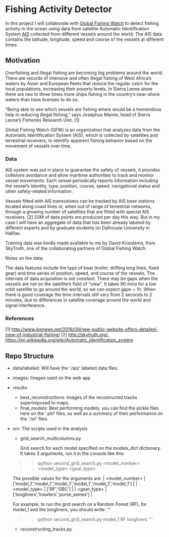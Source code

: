 # Fishing Activity Detector
In this project I will collaborate with [Global Fishing Watch](http://www.globalfishingwatch.org/) to detect fishing activity in the ocean using data from satellite Automatic Identification System [AIS](https://en.wikipedia.org/wiki/Automatic_identification_system) collected from different vessels around the world. The AIS data contains the latitude, longitude, speed and course of the vessels at different times.  


## Motivation

Overfishing and illegal fishing are becoming big problems around the world. There are records of intensive and often illegal fishing of West Africa’s waters by Asian and European fleets that reduce the regular catch for the local populations, increasing their poverty levels. In Sierra Leone alone there are two to three times more ships fishing in the country’s near-shore waters than have licenses to do so. 

“Being able to see which vessels are fishing where would be a tremendous help in reducing illegal fishing,” says Josephus Mamie, head of Sierra Leone’s Fisheries Research Unit. [1]

Global Fishing Watch (GFW) is an organization that analyzes data from the Automatic Identification System (AIS), which is collected by satellites and terrestrial receivers, to identify apparent fishing behavior based on the movement of vessels over time.


### Data

AIS system was put in place to guarantee the safety of vessels, it provides collisions avoidance and allow maritime authorities to track and monitor vessel movements. Each vessel periodically reports information including the vessel’s identity, type, position, course, speed, navigational status and other safety-related information.

Vessels fitted with AIS transceivers can be tracked by AIS base stations located along coast lines or, when out of range of terrestrial networks, through a growing number of satellites that are fitted with special AIS receivers. [2] 20M of data points are produced per day this way. But in my case I will have an aggregate of data that has been already labeled by different experts and by graduate students on Dalhousie University in Halifax. 

Training data was kindly made available to me by David Kroodsma, from SkyTruth, one of the collaborating partners of Global Fishing Watch.

Notes on the data:

The data features include the type of boat (troller, drifting long lines, fixed gear) and time series of position, speed, and course of the vessels.
The intervals of data acquisition is not constant. There may be gaps when the vessels are not on the satellite’s field of “view”. It takes 90 mins for a low orbit satellite to go around the world, so we can expect gaps ~ 1h. 
When there is good coverage the time intervals still vary from 2 seconds to 2 minutes, due to differences in satellite coverage around the world and signal interference.


### References

[1]  http://www.ipsnews.net/2016/09/new-public-website-offers-detailed-view-of-industrial-fishing/
[2]  http://skytruth.org/, https://en.wikipedia.org/wiki/Automatic_identification_system

## Repo Structure

- data/labeled: Will have the '.npz' labeled data files.
- images: Images used on the web app

- results: 
	- best_reconstructions: Images of the recostructed tracks superimposed to maps.
	- final_models: Best performing models, you can find the pickle files here on the '.pkl' files, as well as a summary of their performance on the '.txt' files.

- src: The scripts used in the analysis

	- grid_search_multicolumns.py

		Grid search for each model specified on the models_dict dictionary. It takes 3 arguments, run it in the console like this:

	>> python second_grid_search.py <model_number> <model_type> <gear_type> 

	The possible values for the arguments are:
	| <model_number> | ['model_1','model_1','model_1','model_1','model_1','model_1'] |
	| <model_type> | ['RF','GBC'] |
	| <gear_type> | ['longliners','trawlers','purse_seines'] |

	For example, to run the grid search on a Random Forest (RF), for model_1 and the longliners, you should write:
	'''
	>> python second_grid_search.py model_1 RF longliners 
	'''

	- reconstructing_tracks.py




